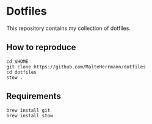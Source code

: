 # Dotfiles

This repository contains my collection of dotfiles.

## How to reproduce

```
cd $HOME
git clone https://github.com/MalteHerrmann/dotfiles
cd dotfiles
stow .
```

## Requirements

```
brew install git
brew install stow
```

